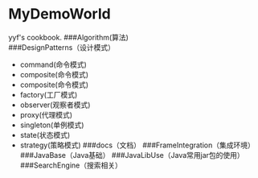 # MyDemoWorld
yyf's cookbook.
###Algorithm(算法)  
###DesignPatterns（设计模式）  
* command(命令模式)  
* composite(命令模式)  
* composite(命令模式)
* factory(工厂模式)
* observer(观察者模式)
* proxy(代理模式)
* singleton(单例模式)
* state(状态模式)
* strategy(策略模式)
###docs（文档）
###FrameIntegration（集成环境）
###JavaBase（Java基础）
###JavaLibUse（Java常用jar包的使用）
###SearchEngine（搜索相关）
